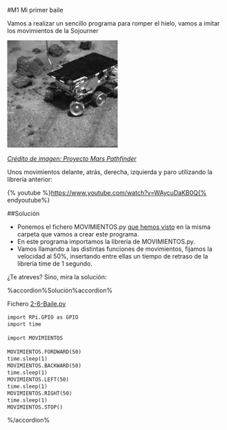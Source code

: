 #M1 Mi primer baile

Vamos a realizar un sencillo programa para romper el hielo, vamos a imitar los movimientos de la Sojourner

![](/assets/sojourner.gif)

*[Crédito de imagen: Proyecto Mars Pathfinder](https://spaceplace.nasa.gov/mars-sojourner/sp/)*

Unos movimientos delante, atrás, derecha, izquierda y paro utilizando la librería anterior:

{% youtube %}https://www.youtube.com/watch?v=WAycuDaKB0Q{% endyoutube%}


##Solución
* Ponemos el fichero MOVIMIENTOS.py [que hemos visto](/24-libreria-movimientospy.md) en la misma carpeta que vamos a crear este programa.
* En este programa importamos la librería de MOVIMIENTOS.py.
* Vamos llamando a las distintas funciones de movimientos, fijamos la velocidad al 50%, insertando entre ellas un tiempo de retraso de la librería time de 1 segundo.

¿Te atreves? Sino, mira la solución:

%accordion%Solución%accordion%

Fichero [2-6-Baile.py](https://github.com/JavierQuintana/AlphabotPython/)

```cpp+lineNumbers:true
import RPi.GPIO as GPIO
import time

import MOVIMIENTOS

MOVIMIENTOS.FORDWARD(50)
time.sleep(1)
MOVIMIENTOS.BACKWARD(50)
time.sleep(1)
MOVIMIENTOS.LEFT(50)
time.sleep(1)
MOVIMIENTOS.RIGHT(50)
time.sleep(1)
MOVIMIENTOS.STOP()
```
%/accordion%
